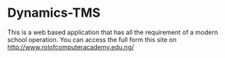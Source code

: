 # Dynamics-TMS
This is a web based application that has all the requirement of a modern school operation.
You can access the full form this site on http://www.rolofcomputeracademy.edu.ng/
